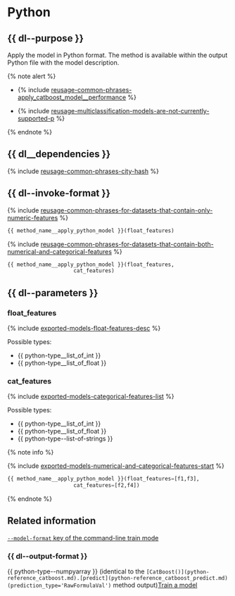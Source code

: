 # Python

## {{ dl--purpose }}
Apply the model in Python format. The method is available within the output Python file with the model description.

{% note alert %}

- {% include [reusage-common-phrases-apply_catboost_model__performance](../_includes/work_src/reusage-common-phrases/apply_catboost_model__performance.md) %}

- {% include [reusage-multiclassification-models-are-not-currently-supported-p](../_includes/work_src/reusage/multiclassification-models-are-not-currently-supported-p.md) %}

{% endnote %}


## {{ dl__dependencies }}

{% include [reusage-common-phrases-city-hash](../_includes/work_src/reusage-common-phrases/city-hash.md) %}


## {{ dl--invoke-format }}

{% include [reusage-common-phrases-for-datasets-that-contain-only-numeric-features](../_includes/work_src/reusage-common-phrases/for-datasets-that-contain-only-numeric-features.md) %}


```python
{{ method_name__apply_python_model }}(float_features)
```

{% include [reusage-common-phrases-for-datasets-that-contain-both-numerical-and-categorical-features](../_includes/work_src/reusage-common-phrases/for-datasets-that-contain-both-numerical-and-categorical-features.md) %}


```python
{{ method_name__apply_python_model }}(float_features,
                     cat_features)
```

## {{ dl--parameters }}

### float_features


{% include [exported-models-float-features-desc](../_includes/work_src/reusage-common-phrases/float-features-desc.md) %}

Possible types:
- {{ python-type__list_of_int }}
- {{ python-type__list_of_float }}


### cat_features


{% include [exported-models-categorical-features-list](../_includes/work_src/reusage-common-phrases/categorical-features-list.md) %}

Possible types:
- {{ python-type__list_of_int }}
- {{ python-type__list_of_float }}
- {{ python-type--list-of-strings }}





{% note info %}

{% include [exported-models-numerical-and-categorical-features-start](../_includes/work_src/reusage-common-phrases/numerical-and-categorical-features-start.md) %}


```python
{{ method_name__apply_python_model }}(float_features=[f1,f3],
                     cat_features=[f2,f4])
```

{% endnote %}


## Related information

[`--model-format` key of the command-line train mode](../references/training-parameters/index.md#cli-reference_train-model)

### {{ dl--output-format }}

{{ python-type--numpyarray }} (identical to the `[CatBoost()](python-reference_catboost.md).[predict](python-reference_catboost_predict.md)(prediction_type='RawFormulaVal')` method output)[Train a model](../references/training-parameters/index.md)




